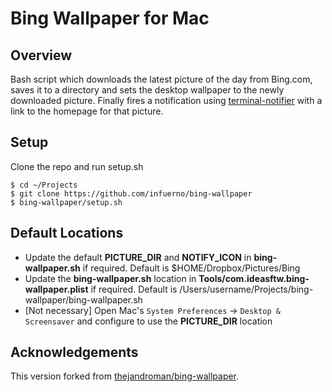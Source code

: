 Bing Wallpaper for Mac
======================

Overview
--------

Bash script which downloads the latest picture of the day from Bing.com, saves it to a directory and sets the desktop wallpaper to the newly downloaded picture. Finally fires a notification using [terminal-notifier](https://github.com/julienXX/terminal-notifier) with a link to the homepage for that picture. 

Setup
-----

Clone the repo and run setup.sh

```
$ cd ~/Projects
$ git clone https://github.com/infuerno/bing-wallpaper
$ bing-wallpaper/setup.sh
```

Default Locations
-----------------

* Update the default **PICTURE_DIR** and **NOTIFY_ICON** in **bing-wallpaper.sh** if required. Default is $HOME/Dropbox/Pictures/Bing
* Update the **bing-wallpaper.sh** location in **Tools/com.ideasftw.bing-wallpaper.plist** if required. Default is /Users/username/Projects/bing-wallpaper/bing-wallpaper.sh
* [Not necessary] Open Mac's `System Preferences` -> `Desktop & Screensaver` and configure to use the **PICTURE_DIR** location

Acknowledgements
----------------

This version forked from [thejandroman/bing-wallpaper](https://github.com/thejandroman/bing-wallpaper).

